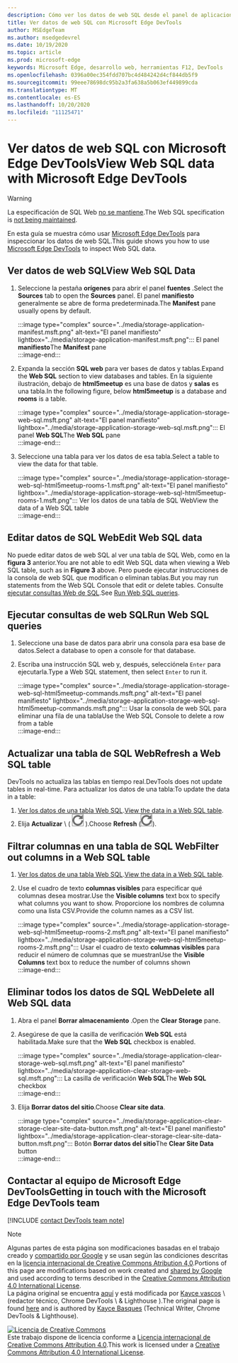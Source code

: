 ```yaml
---
description: Cómo ver los datos de web SQL desde el panel de aplicaciones de Microsoft Edge DevTools.
title: Ver datos de web SQL con Microsoft Edge DevTools
author: MSEdgeTeam
ms.author: msedgedevrel
ms.date: 10/19/2020
ms.topic: article
ms.prod: microsoft-edge
keywords: Microsoft Edge, desarrollo web, herramientas F12, DevTools
ms.openlocfilehash: 0396a00ec354fdd707bc4d484242d4cf844db5f9
ms.sourcegitcommit: 99eee78698dc95b2a3fa638a5b063ef449899cda
ms.translationtype: MT
ms.contentlocale: es-ES
ms.lasthandoff: 10/20/2020
ms.locfileid: "11125471"
---
```

<!-- Copyright Kayce Basques 

   Licensed under the Apache License, Version 2.0 (the "License");
   you may not use this file except in compliance with the License.
   You may obtain a copy of the License at

       https://www.apache.org/licenses/LICENSE-2.0

   Unless required by applicable law or agreed to in writing, software
   distributed under the License is distributed on an "AS IS" BASIS,
   WITHOUT WARRANTIES OR CONDITIONS OF ANY KIND, either express or implied.
   See the License for the specific language governing permissions and
   limitations under the License.  -->

# <span data-ttu-id="3c3d5-104">Ver datos de web SQL con Microsoft Edge DevTools</span><span class="sxs-lookup"><span data-stu-id="3c3d5-104">View Web SQL data with Microsoft Edge DevTools</span></span>  

> [!WARNING]
> <span data-ttu-id="3c3d5-105">La especificación de SQL Web [no se mantiene][W3CWebSQLStatus].</span><span class="sxs-lookup"><span data-stu-id="3c3d5-105">The Web SQL specification is [not being maintained][W3CWebSQLStatus].</span></span>  

<span data-ttu-id="3c3d5-106">En esta guía se muestra cómo usar [Microsoft Edge DevTools][MicrosoftEdgeDevTools] para inspeccionar los datos de web SQL.</span><span class="sxs-lookup"><span data-stu-id="3c3d5-106">This guide shows you how to use [Microsoft Edge DevTools][MicrosoftEdgeDevTools] to inspect Web SQL data.</span></span>  

## <span data-ttu-id="3c3d5-107">Ver datos de web SQL</span><span class="sxs-lookup"><span data-stu-id="3c3d5-107">View Web SQL Data</span></span>  

1.  <span data-ttu-id="3c3d5-108">Seleccione la pestaña **orígenes** para abrir el panel **fuentes** .</span><span class="sxs-lookup"><span data-stu-id="3c3d5-108">Select the **Sources** tab to open the **Sources** panel.</span></span>  <span data-ttu-id="3c3d5-109">El panel **manifiesto** generalmente se abre de forma predeterminada.</span><span class="sxs-lookup"><span data-stu-id="3c3d5-109">The **Manifest** pane usually opens by default.</span></span>  
    
    :::image type="complex" source="../media/storage-application-manifest.msft.png" alt-text="El panel manifiesto" lightbox="../media/storage-application-manifest.msft.png":::
       <span data-ttu-id="3c3d5-111">El panel **manifiesto**</span><span class="sxs-lookup"><span data-stu-id="3c3d5-111">The **Manifest** pane</span></span>  
    :::image-end:::  
    
1.  <span data-ttu-id="3c3d5-112">Expanda la sección **SQL web** para ver bases de datos y tablas.</span><span class="sxs-lookup"><span data-stu-id="3c3d5-112">Expand the **Web SQL** section to view databases and tables.</span></span>  <span data-ttu-id="3c3d5-113">En la siguiente ilustración, debajo de **html5meetup** es una base de datos y **salas** es una tabla.</span><span class="sxs-lookup"><span data-stu-id="3c3d5-113">In the following figure, below **html5meetup** is a database and **rooms** is a table.</span></span>  
    
    :::image type="complex" source="../media/storage-application-storage-web-sql.msft.png" alt-text="El panel manifiesto" lightbox="../media/storage-application-storage-web-sql.msft.png":::
       <span data-ttu-id="3c3d5-115">El panel **Web SQL**</span><span class="sxs-lookup"><span data-stu-id="3c3d5-115">The **Web SQL** pane</span></span>  
    :::image-end:::  
    
1.  <span data-ttu-id="3c3d5-116">Seleccione una tabla para ver los datos de esa tabla.</span><span class="sxs-lookup"><span data-stu-id="3c3d5-116">Select a table to view the data for that table.</span></span>  
    
    :::image type="complex" source="../media/storage-application-storage-web-sql-html5meetup-rooms-1.msft.png" alt-text="El panel manifiesto" lightbox="../media/storage-application-storage-web-sql-html5meetup-rooms-1.msft.png":::
       <span data-ttu-id="3c3d5-118">Ver los datos de una tabla de SQL Web</span><span class="sxs-lookup"><span data-stu-id="3c3d5-118">View the data of a Web SQL table</span></span>  
    :::image-end:::  
    
## <span data-ttu-id="3c3d5-119">Editar datos de SQL Web</span><span class="sxs-lookup"><span data-stu-id="3c3d5-119">Edit Web SQL data</span></span>  

<span data-ttu-id="3c3d5-120">No puede editar datos de web SQL al ver una tabla de SQL Web, como en la **figura 3** anterior.</span><span class="sxs-lookup"><span data-stu-id="3c3d5-120">You are not able to edit Web SQL data when viewing a Web SQL table, such as in **Figure 3** above.</span></span>  <span data-ttu-id="3c3d5-121">Pero puede ejecutar instrucciones de la consola de web SQL que modifican o eliminan tablas.</span><span class="sxs-lookup"><span data-stu-id="3c3d5-121">But you may run statements from the Web SQL Console that edit or delete tables.</span></span>  <span data-ttu-id="3c3d5-122">Consulte [ejecutar consultas Web de SQL](#run-web-sql-queries).</span><span class="sxs-lookup"><span data-stu-id="3c3d5-122">See [Run Web SQL queries](#run-web-sql-queries).</span></span>  

## <span data-ttu-id="3c3d5-123">Ejecutar consultas de web SQL</span><span class="sxs-lookup"><span data-stu-id="3c3d5-123">Run Web SQL queries</span></span>  

1.  <span data-ttu-id="3c3d5-124">Seleccione una base de datos para abrir una consola para esa base de datos.</span><span class="sxs-lookup"><span data-stu-id="3c3d5-124">Select a database to open a console for that database.</span></span>  
1.  <span data-ttu-id="3c3d5-125">Escriba una instrucción SQL web y, después, selecciónela `Enter` para ejecutarla.</span><span class="sxs-lookup"><span data-stu-id="3c3d5-125">Type a Web SQL statement, then select `Enter` to run it.</span></span>  
    
    :::image type="complex" source="../media/storage-application-storage-web-sql-html5meetup-commands.msft.png" alt-text="El panel manifiesto" lightbox="../media/storage-application-storage-web-sql-html5meetup-commands.msft.png":::
       <span data-ttu-id="3c3d5-127">Usar la consola de web SQL para eliminar una fila de una tabla</span><span class="sxs-lookup"><span data-stu-id="3c3d5-127">Use the Web SQL Console to delete a row from a table</span></span>  
    :::image-end:::  
    
## <span data-ttu-id="3c3d5-128">Actualizar una tabla de SQL Web</span><span class="sxs-lookup"><span data-stu-id="3c3d5-128">Refresh a Web SQL table</span></span>  

<span data-ttu-id="3c3d5-129">DevTools no actualiza las tablas en tiempo real.</span><span class="sxs-lookup"><span data-stu-id="3c3d5-129">DevTools does not update tables in real-time.</span></span>  <span data-ttu-id="3c3d5-130">Para actualizar los datos de una tabla:</span><span class="sxs-lookup"><span data-stu-id="3c3d5-130">To update the data in a table:</span></span>  

1.  <span data-ttu-id="3c3d5-131">[Ver los datos de una tabla Web SQL](#view-web-sql-data).</span><span class="sxs-lookup"><span data-stu-id="3c3d5-131">[View the data in a Web SQL table](#view-web-sql-data).</span></span>  
1.  <span data-ttu-id="3c3d5-132">Elija **Actualizar** \ ( ![ actualizar ][ImageRefreshIcon] \).</span><span class="sxs-lookup"><span data-stu-id="3c3d5-132">Choose **Refresh** \(![Refresh][ImageRefreshIcon]\).</span></span>  
    
## <span data-ttu-id="3c3d5-133">Filtrar columnas en una tabla de SQL Web</span><span class="sxs-lookup"><span data-stu-id="3c3d5-133">Filter out columns in a Web SQL table</span></span>  

1.  <span data-ttu-id="3c3d5-134">[Ver los datos de una tabla Web SQL](#view-web-sql-data).</span><span class="sxs-lookup"><span data-stu-id="3c3d5-134">[View the data in a Web SQL table](#view-web-sql-data).</span></span>  
1.  <span data-ttu-id="3c3d5-135">Use el cuadro de texto **columnas visibles** para especificar qué columnas desea mostrar.</span><span class="sxs-lookup"><span data-stu-id="3c3d5-135">Use the **Visible columns** text box to specify what columns you want to show.</span></span>  <span data-ttu-id="3c3d5-136">Proporcione los nombres de columna como una lista CSV.</span><span class="sxs-lookup"><span data-stu-id="3c3d5-136">Provide the column names as a CSV list.</span></span>  
    
    :::image type="complex" source="../media/storage-application-storage-web-sql-html5meetup-rooms-2.msft.png" alt-text="El panel manifiesto" lightbox="../media/storage-application-storage-web-sql-html5meetup-rooms-2.msft.png":::
       <span data-ttu-id="3c3d5-138">Usar el cuadro de texto **columnas visibles** para reducir el número de columnas que se muestran</span><span class="sxs-lookup"><span data-stu-id="3c3d5-138">Use the **Visible Columns** text box to reduce the number of columns shown</span></span>  
    :::image-end:::  
    
## <span data-ttu-id="3c3d5-139">Eliminar todos los datos de SQL Web</span><span class="sxs-lookup"><span data-stu-id="3c3d5-139">Delete all Web SQL data</span></span>  

1.  <span data-ttu-id="3c3d5-140">Abra el panel **Borrar almacenamiento** .</span><span class="sxs-lookup"><span data-stu-id="3c3d5-140">Open the **Clear Storage** pane.</span></span>  
1.  <span data-ttu-id="3c3d5-141">Asegúrese de que la casilla de verificación **Web SQL** está habilitada.</span><span class="sxs-lookup"><span data-stu-id="3c3d5-141">Make sure that the **Web SQL** checkbox is enabled.</span></span>  
    
    :::image type="complex" source="../media/storage-application-clear-storage-web-sql.msft.png" alt-text="El panel manifiesto" lightbox="../media/storage-application-clear-storage-web-sql.msft.png":::
       <span data-ttu-id="3c3d5-143">La casilla de verificación **Web SQL**</span><span class="sxs-lookup"><span data-stu-id="3c3d5-143">The **Web SQL** checkbox</span></span>  
    :::image-end:::  
    
1.  <span data-ttu-id="3c3d5-144">Elija **Borrar datos del sitio**.</span><span class="sxs-lookup"><span data-stu-id="3c3d5-144">Choose **Clear site data**.</span></span>  
    
    :::image type="complex" source="../media/storage-application-clear-storage-clear-site-data-button.msft.png" alt-text="El panel manifiesto" lightbox="../media/storage-application-clear-storage-clear-site-data-button.msft.png":::
       <span data-ttu-id="3c3d5-146">Botón **Borrar datos del sitio**</span><span class="sxs-lookup"><span data-stu-id="3c3d5-146">The **Clear Site Data** button</span></span>  
    :::image-end:::  
    
## <span data-ttu-id="3c3d5-147">Contactar al equipo de Microsoft Edge DevTools</span><span class="sxs-lookup"><span data-stu-id="3c3d5-147">Getting in touch with the Microsoft Edge DevTools team</span></span>  

[!INCLUDE [contact DevTools team note](../includes/contact-devtools-team-note.md)]  

<!-- image links -->  

[ImageRefreshIcon]: ../media/refresh-icon.msft.png  

<!-- links -->  

[MicrosoftEdgeDevTools]: ../../devtools-guide-chromium.md "Herramientas para desarrolladores de Microsoft Edge (cromo) | Microsoft docs"  

[W3CWebSQLStatus]: https://w3.org/TR/webdatabase/#status-of-this-document "Base de datos Web SQL | RELATIVA"  

> [!NOTE]
> <span data-ttu-id="3c3d5-150">Algunas partes de esta página son modificaciones basadas en el trabajo creado y [compartido por Google][GoogleSitePolicies] y se usan según las condiciones descritas en la [licencia internacional de Creative Commons Atribution 4,0][CCA4IL].</span><span class="sxs-lookup"><span data-stu-id="3c3d5-150">Portions of this page are modifications based on work created and [shared by Google][GoogleSitePolicies] and used according to terms described in the [Creative Commons Attribution 4.0 International License][CCA4IL].</span></span>  
> <span data-ttu-id="3c3d5-151">La página original se encuentra [aquí](https://developers.google.com/web/tools/chrome-devtools/storage/websql) y está modificada por [Kayce vascos][KayceBasques] \ (redactor técnico, Chrome DevTools \ & Lighthouse \).</span><span class="sxs-lookup"><span data-stu-id="3c3d5-151">The original page is found [here](https://developers.google.com/web/tools/chrome-devtools/storage/websql) and is authored by [Kayce Basques][KayceBasques] \(Technical Writer, Chrome DevTools \& Lighthouse\).</span></span>  

[![Licencia de Creative Commons][CCby4Image]][CCA4IL]  
<span data-ttu-id="3c3d5-153">Este trabajo dispone de licencia conforme a [Licencia internacional de Creative Commons Attribution 4.0][CCA4IL].</span><span class="sxs-lookup"><span data-stu-id="3c3d5-153">This work is licensed under a [Creative Commons Attribution 4.0 International License][CCA4IL].</span></span>  

[CCA4IL]: https://creativecommons.org/licenses/by/4.0  
[CCby4Image]: https://i.creativecommons.org/l/by/4.0/88x31.png  
[GoogleSitePolicies]: https://developers.google.com/terms/site-policies  
[KayceBasques]: https://developers.google.com/web/resources/contributors/kaycebasques  
